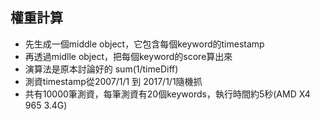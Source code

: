 ## 權重計算 ##
- 先生成一個middle object，它包含每個keyword的timestamp
- 再透過midlle object，把每個keyword的score算出來
- 演算法是原本討論好的 sum(1/timeDiff)
- 測資timestamp從2007/1/1 到 2017/1/1隨機抓
- 共有10000筆測資，每筆測資有20個keywords，執行時間約5秒(AMD X4 965 3.4G)
